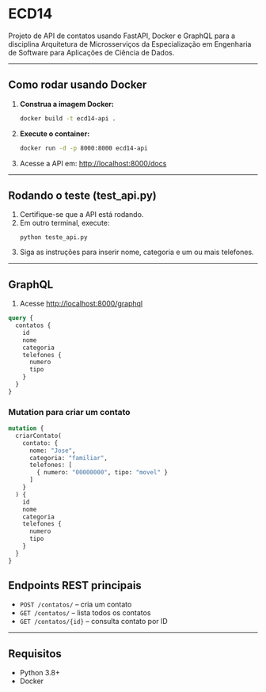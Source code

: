 # ECD14


Projeto de API de contatos usando FastAPI, Docker e GraphQL para a disciplina Arquitetura de Microsserviços da Especialização em Engenharia de Software para Aplicações de Ciência de Dados.

---

## Como rodar usando Docker

1. **Construa a imagem Docker:**
   ```bash
   docker build -t ecd14-api .
   ```

2. **Execute o container:**
   ```bash
   docker run -d -p 8000:8000 ecd14-api
   ```

3. Acesse a API em: [http://localhost:8000/docs](http://localhost:8000/docs)

---

## Rodando o teste (test_api.py)

1. Certifique-se que a API está rodando.
2. Em outro terminal, execute:
   ```
   python teste_api.py
   ```
3. Siga as instruções para inserir nome, categoria e um ou mais telefones.

---

## GraphQL

1. Acesse [http://localhost:8000/graphql](http://localhost:8000/graphql)

```graphql
query {
  contatos {
    id
    nome
    categoria
    telefones {
      numero
      tipo
    }
  }
}
```

### Mutation para criar um contato

```graphql
mutation {
  criarContato(
    contato: {
      nome: "Jose",
      categoria: "familiar",
      telefones: [
        { numero: "00000000", tipo: "movel" }
      ]
    }
  ) {
    id
    nome
    categoria
    telefones {
      numero
      tipo
    }
  }
}
```

## Endpoints REST principais

- `POST /contatos/` – cria um contato
- `GET /contatos/` – lista todos os contatos
- `GET /contatos/{id}` – consulta contato por ID

---

## Requisitos

- Python 3.8+
- Docker 

